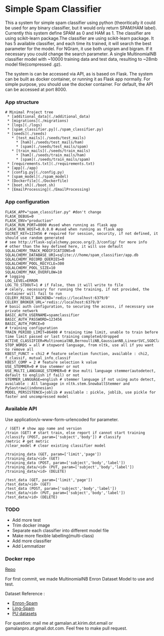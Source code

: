 # Simple Spam Classifier

This a system for simple spam classifier using python
(theoritically it could be used for any binary classifier, but it would only return SPAM/HAM label).
Currently this system define SPAM as 0 and HAM as 1.
The classifier are using scikit-learn package.The classifier are using scikit-learn package.
It has 5 available classifier, and each time its trained, it will search the best parameter for the model.
For NGram, it use both unigram and bigram.
If it necessary you could change the search parameter.
A single MultinomialNB classifier model with ~10000 training data and test data, resulting to ~28mb model file(compressed .gz).

The system is can be accessed via API, as is based on Flask.
The system can be built as docker container, or running it as Flask app normally.
For simple purpose, you should use the docker container.
For default, the API can be accessed at port 8000.

### App structure
```
# Minimal Project tree
 * [additional_data](./additional_data)
 * [migrations](./migrations)
 * [logs](./logs)
 * [spam_classifier.py](./spam_classifier.py)
 * [seeds](./seeds)
   * [test_mails](./seeds/test_mails)
     * [ham](./seeds/test_mails/ham)
     * [spam](./seeds/test_mails/spam)
   * [train_mails](./seeds/train_mails)
     * [ham](./seeds/train_mails/ham)
     * [spam](./seeds/train_mails/spam)
 * [requirements.txt](./requirements.txt)
 * [app](./app)
 * [config.py](./config.py)
 * [spam_model](./spam_model)
 * [Dockerfile](./Dockerfile)
 * [boot.sh](./boot.sh)
 * [EmailProcessing](./EmailProcessing)
```

### App configuration

```dotenv
FLASK_APP="spam_classifier.py" #don't change
FLASK_DEBUG=0 
FLASK_ENV="production"
FLASK_RUN_PORT=8000 #used when running as flask app 
FLASK_RUN_HOST=0.0.0.0 #used when running as flask app
SECRET_KEY=123456 # required for session, security, if not defined, it should use random generated
# see http://flask-sqlalchemy.pocoo.org/2.3/config/ for more info
# other than the key defined here, it will use default
SQLALCHEMY_TRACK_MODIFICATIONS=0
SQLALCHEMY_DATABASE_URI=sqlite:///home/spam_classifier/app.db
SQLALCHEMY_RECORD_QUERIES=0
SQLALCHEMY_POOL_RECYCLE=300
SQLALCHEMY_POOL_SIZE=10
SQLALCHEMY_MAX_OVERFLOW=10
# logging
LOG_LEVEL=ERROR 
LOG_TO_STDOUT=1 # if False, then it will write to file
# celery, necessary for running the training, if not provided, the container will fail to run
CELERY_RESULT_BACKEND='redis://localhost:6379/0'
CELERY_BROKER_URL='redis://localhost:6379/0'
# basic auth configuration, to securing the access, if necessary use private network
BASIC_AUTH_USERNAME=spamclassifier
BASIC_AUTH_PASSWORD=123456
BASIC_AUTH_FORCE=0
# training configuration
TRAIN_PERIOD_LIMIT=86400 # training time limit, unable to train before time limit passed or last training completed/dropped
ACTIVE_CLASSIFIER=MultinomialNB,BernoulliNB,GaussianNB,LinearSVC,SGDClassifier,
STOP_WORDS = all # stopword language, from nltk, use all if you want to remove all
KBEST_FUNCT = chi2 # feature selection function, available : chi2, f_classif, mutual_info_classif
KBEST_COMP = 2 # feature selection k value
USE_STEMMER=0 # Use stemmer or not
USE_MULTI_LANGUAGE_STEMMER=0 # Use multi language stemmer(autodetect, default to english if fail) or not
STEMMER_LANGUAGE=english # stemmer language if not using auto detect, available : All language in nltk.stem.SnowballStemmer and PySastrawi(indonesian)
MODEL_PERSISTENCE=joblib # available : pickle, joblib, use pickle for faster and uncompressed model
```

### Available API
Use application/x-www-form-urlencoded for parameter.
```
/ (GET) # show app name and version
/train (GET) # start train, else report if cannot start training
/classify (POST, param=['subject','body']) # classify 
/metric # get metric
/clear_model # clear existing classifier model

/training_data (GET, param=['limit','page']) 
/training_data/<id> (GET)
/training_data (POST, param=['subject','body','label'])
/training_data/<id> (PUT, param=['subject','body','label'])
/training_data/<id> (DELETE)

/test_data (GET, param=['limit','page']) 
/test_data/<id> (GET)
/test_data (POST, param=['subject','body','label'])
/test_data/<id> (PUT, param=['subject','body','label'])
/test_data/<id> (DELETE)
```

### TODO
- Add more test
- Trim docker image
- Separate each classifier into different model file
- Make more flexible labelling(multi-class)
- Add more classifier
- Add Lemmatizer

### Docker repo
[Repo](https://hub.docker.com/r/kirimemail/simple-spam-classifier)

For first commit, we made MultinomialNB Enron Dataset Model to use and test.

Dataset Reference :
- [Enron-Spam](http://www.aueb.gr/users/ion/data/enron-spam/)
- [Ling-Spam](http://www.aueb.gr/users/ion/data/lingspam_public.tar.gz)
- [PU datasets](http://www.aueb.gr/users/ion/data/lingspam_public.tar.gz)

For question: mail me at gamalan.at.kirim.dot.email or gamalanpro.at.gmail.dot.com.
Feel free to make pull request.